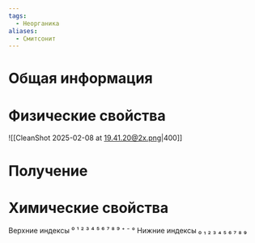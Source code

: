 ```yaml
---
tags:
  - Неорганика
aliases:
  - Смитсонит
---
```

# Общая информация
# Физические свойства
![[CleanShot 2025-02-08 at 19.41.20@2x.png|400]]
# Получение
# Химические свойства

Верхние индексы ⁰ ¹ ² ³ ⁴ ⁵ ⁶ ⁷ ⁸ ⁹ ⁺ ⁻ °
Нижние индексы ₀ ₁ ₂ ₃ ₄ ₅ ₆ ₇ ₈ ₉ 